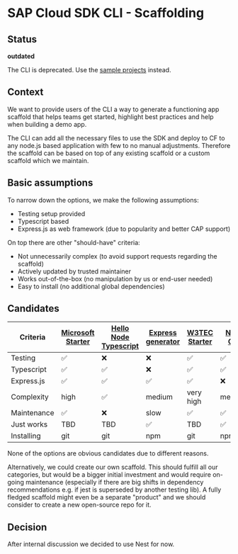 # SAP Cloud SDK CLI - Scaffolding

## Status

**outdated**

The CLI is deprecated. Use the [sample projects](https://github.com/SAP-samples/cloud-sdk-js) instead.

## Context

We want to provide users of the CLI a way to generate a functioning app scaffold that helps teams get started, highlight best practices and help when building a demo app.

The CLI can add all the necessary files to use the SDK and deploy to CF to any node.js based application with few to no manual adjustments.
Therefore the scaffold can be based on top of any existing scaffold or a custom scaffold which we maintain.

## Basic assumptions

To narrow down the options, we make the following assumptions:

- Testing setup provided
- Typescript based
- Express.js as web framework (due to popularity and better CAP support)

On top there are other "should-have" criteria:

- Not unnecessarily complex (to avoid support requests regarding the scaffold)
- Actively updated by trusted maintainer
- Works out-of-the-box (no manipulation by us or end-user needed)
- Easy to install (no additional global dependencies)

## Candidates

| Criteria    | [Microsoft Starter](https://github.com/microsoft/TypeScript-Node-Starter) | [Hello Node Typescript](https://github.com/larkintuckerllc/hello-nodejs-typescript) | [Express generator](https://github.com/expressjs/generator) | [W3TEC Starter](https://github.com/w3tecch/express-typescript-boilerplate) | [Nest CLI](https://github.com/nestjs/nest-cli) |
| ----------- | ------------------------------------------------------------------------- | ----------------------------------------------------------------------------------- | ----------------------------------------------------------- | -------------------------------------------------------------------------- | ---------------------------------------------- |
| Testing     | ✅                                                                        | ❌                                                                                  | ❌                                                          | ✅                                                                         | ✅                                             |
| Typescript  | ✅                                                                        | ✅                                                                                  | ❌                                                          | ✅                                                                         | ✅                                             |
| Express.js  | ✅                                                                        | ✅                                                                                  | ✅                                                          | ✅                                                                         | ❌                                             |
| Complexity  | high                                                                      | ✅                                                                                  | medium                                                      | very high                                                                  | medium                                         |
| Maintenance | ✅                                                                        | ❌                                                                                  | slow                                                        | ✅                                                                         | ✅                                             |
| Just works  | TBD                                                                       | TBD                                                                                 | ✅                                                          | TBD                                                                        | ✅                                             |
| Installing  | git                                                                       | git                                                                                 | npm                                                         | git                                                                        | npm                                            |

None of the options are obvious candidates due to different reasons.

Alternatively, we could create our own scaffold.
This should fulfill all our categories, but would be a bigger initial investment and would require on-going maintenance (especially if there are big shifts in dependency recommendations e.g. if jest is superseded by another testing lib).
A fully fledged scaffold might even be a separate "product" and we should consider to create a new open-source repo for it.

## Decision

After internal discussion we decided to use Nest for now.
